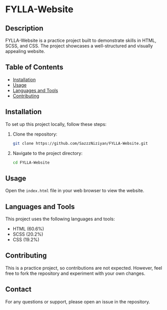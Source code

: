 # FYLLA-Website

## Description
FYLLA-Website is a practice project built to demonstrate skills in HTML, SCSS, and CSS. The project showcases a well-structured and visually appealing website.

## Table of Contents
- [Installation](#installation)
- [Usage](#usage)
- [Languages and Tools](#languages-and-tools)
- [Contributing](#contributing)

## Installation
To set up this project locally, follow these steps:
1. Clone the repository:
   ```bash
   git clone https://github.com/SazzzNiziyan/FYLLA-Website.git
   ```
2. Navigate to the project directory:
   ```bash
   cd FYLLA-Website
   ```

## Usage
Open the `index.html` file in your web browser to view the website.

## Languages and Tools
This project uses the following languages and tools:
- HTML (60.6%)
- SCSS (20.2%)
- CSS (19.2%)

## Contributing
This is a practice project, so contributions are not expected. However, feel free to fork the repository and experiment with your own changes.


## Contact
For any questions or support, please open an issue in the repository.

